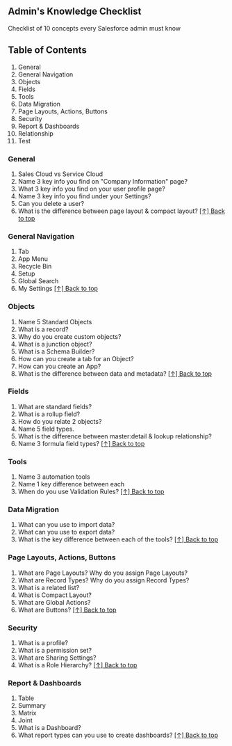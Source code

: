 ## Admin's Knowledge Checklist

Checklist of 10 concepts every Salesforce admin must know

## Table of Contents

1. General
1. General Navigation
1. Objects
1. Fields
1. Tools
1. Data Migration
1. Page Layouts, Actions, Buttons
1. Security
1. Report & Dashboards
1. Relationship
1. Test

### General

1. Sales Cloud vs Service Cloud
1. Name 3 key info you find on "Company Information" page?
1. What 3 key info you find on your user profile page?
1. Name 3 key info you find under your Settings?
1. Can you delete a user?
1. What is the difference between page layout & compact layout?
   [[↑] Back to top](#developers-knowledge-checklist)

### General Navigation

1. Tab
1. App Menu
1. Recycle Bin
1. Setup
1. Global Search
1. My Settings
   [[↑] Back to top](#developers-knowledge-checklist)

### Objects

1. Name 5 Standard Objects
1. What is a record?
1. Why do you create custom objects?
1. What is a junction object?
1. What is a Schema Builder?
1. How can you create a tab for an Object?
1. How can you create an App?
1. What is the difference between data and metadata?
   [[↑] Back to top](#developers-knowledge-checklist)

### Fields

1. What are standard fields?
1. What is a rollup field?
1. How do you relate 2 objects?
1. Name 5 field types.
1. What is the difference between master:detail & lookup relationship?
1. Name 3 formula field types?
   [[↑] Back to top](#developers-knowledge-checklist)

### Tools

1. Name 3 automation tools
1. Name 1 key difference between each
1. When do you use Validation Rules?
   [[↑] Back to top](#developers-knowledge-checklist)

### Data Migration

1. What can you use to import data?
1. What can you use to export data?
1. What is the key difference between each of the tools?
   [[↑] Back to top](#developers-knowledge-checklist)

### Page Layouts, Actions, Buttons

1. What are Page Layouts? Why do you assign Page Layouts?
1. What are Record Types? Why do you assign Record Types?
1. What is a related list?
1. What is Compact Layout?
1. What are Global Actions?
1. What are Buttons?
   [[↑] Back to top](#developers-knowledge-checklist)

### Security

1. What is a profile?
1. What is a permission set?
1. What are Sharing Settings?
1. What is a Role Hierarchy?
   [[↑] Back to top](#developers-knowledge-checklist)

### Report & Dashboards

1. Table
1. Summary
1. Matrix
1. Joint
1. What is a Dashboard?
1. What report types can you use to create dashboards?
   [[↑] Back to top](#developers-knowledge-checklist)
